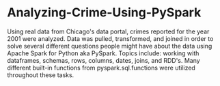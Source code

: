 # Analyzing-Crime-Using-PySpark
Using real data from Chicago's data portal, crimes reported for the year 2001 were analyzed. Data was pulled, transformed, and joined in order to solve several different questions people might have about the data using Apache Spark for Python aka PySpark. Topics include: working with dataframes, schemas, rows, columns, dates, joins, and RDD's. Many different built-in functions from pyspark.sql.functions were utilized throughout these tasks.
